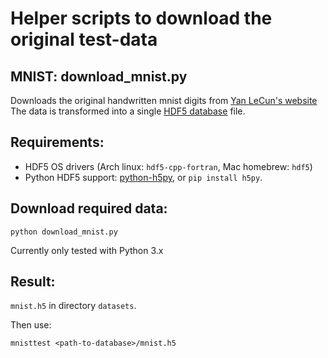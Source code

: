 # Helper scripts to download the original test-data

## MNIST: download_mnist.py
Downloads the original handwritten mnist digits from [Yan LeCun's website](http://yann.lecun.com/exdb/mnist/)
The data is transformed into a single [HDF5 database](https://support.hdfgroup.org/HDF5/) file.

## Requirements:
* HDF5 OS drivers (Arch linux: ```hdf5-cpp-fortran```, Mac homebrew: ```hdf5```)
* Python HDF5 support: [python-h5py](http://docs.h5py.org/en/latest/index.html), or ```pip install h5py```.

## Download required data:
```
python download_mnist.py
```
Currently only tested with Python 3.x

## Result:
```mnist.h5``` in directory ```datasets```.

Then use:
```
mnisttest <path-to-database>/mnist.h5
```
